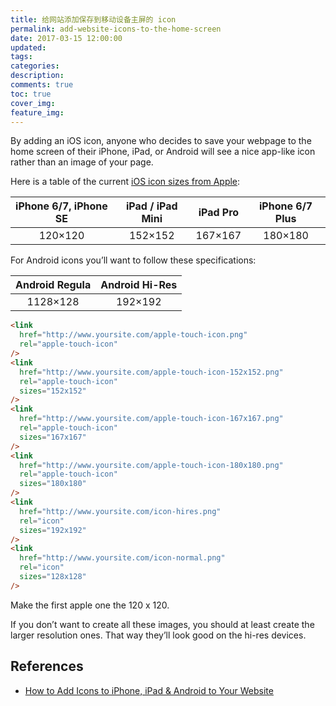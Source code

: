 ```yaml
---
title: 给网站添加保存到移动设备主屏的 icon
permalink: add-website-icons-to-the-home-screen
date: 2017-03-15 12:00:00
updated:
tags:
categories:
description:
comments: true
toc: true
cover_img:
feature_img:
---
```


By adding an iOS icon, anyone who decides to save your webpage to the home screen of their iPhone, iPad, or Android will see a nice app-like icon rather than an image of your page.

Here is a table of the current [iOS icon sizes from Apple](https://developer.apple.com/ios/human-interface-guidelines/graphics/app-icon/):

| iPhone 6/7, iPhone SE | iPad / iPad Mini | iPad Pro | iPhone 6/7 Plus |
| :-------------------: | :--------------: | :------: | :-------------: |
|        120×120        |     152×152      | 167×167  |     180×180     |

For Android icons you’ll want to follow these specifications:

| Android Regula | Android Hi-Res |
| :------------: | :------------: |
|    1128×128    |    192×192     |

<!-- more -->

```html
<link
  href="http://www.yoursite.com/apple-touch-icon.png"
  rel="apple-touch-icon"
/>
<link
  href="http://www.yoursite.com/apple-touch-icon-152x152.png"
  rel="apple-touch-icon"
  sizes="152x152"
/>
<link
  href="http://www.yoursite.com/apple-touch-icon-167x167.png"
  rel="apple-touch-icon"
  sizes="167x167"
/>
<link
  href="http://www.yoursite.com/apple-touch-icon-180x180.png"
  rel="apple-touch-icon"
  sizes="180x180"
/>
<link
  href="http://www.yoursite.com/icon-hires.png"
  rel="icon"
  sizes="192x192"
/>
<link
  href="http://www.yoursite.com/icon-normal.png"
  rel="icon"
  sizes="128x128"
/>
```

Make the first apple one the 120 x 120.

If you don’t want to create all these images, you should at least create the larger resolution ones. That way they’ll look good on the hi-res devices.

## References

- [How to Add Icons to iPhone, iPad &amp; Android to Your Website](http://www.kylejlarson.com/blog/adding-an-icon-for-iphone-ipad-android-to-your-website/)
